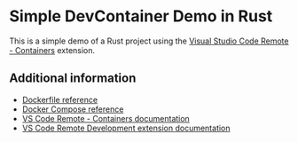 # Simple DevContainer Demo in Rust

This is a simple demo of a Rust project using the [Visual Studio Code Remote - Containers](https://aka.ms/vscode-remote/containers) extension.

## Additional information

- [Dockerfile reference](https://docs.docker.com/engine/reference/builder/)
- [Docker Compose reference](https://docs.docker.com/compose/compose-file/)
- [VS Code Remote - Containers documentation](https://aka.ms/vscode-remote/containers)
- [VS Code Remote Development extension documentation](https://aka.ms/vscode-remote)
